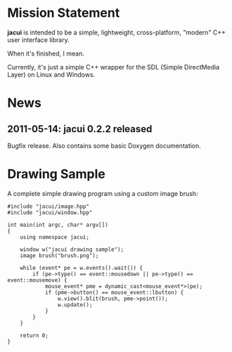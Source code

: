 # Mission Statement #

**jacui** is intended to be a simple, lightweight, cross-platform, "modern" C++ user interface library.

When it's finished, I mean.

Currently, it's just a simple C++ wrapper for the SDL (Simple DirectMedia Layer) on Linux and Windows.

# News #

## 2011-05-14: **jacui** 0.2.2 released ##

Bugfix release. Also contains some basic Doxygen documentation.

# Drawing Sample #

A complete simple drawing program using a custom image brush:

```
#include "jacui/image.hpp"
#include "jacui/window.hpp"

int main(int argc, char* argv[])
{
    using namespace jacui;

    window w("jacui drawing sample");
    image brush("brush.png");

    while (event* pe = w.events().wait()) {
        if (pe->type() == event::mousedown || pe->type() == event::mousemove) {
            mouse_event* pme = dynamic_cast<mouse_event*>(pe);
            if (pme->button() == mouse_event::lbutton) {
                w.view().blit(brush, pme->point());
                w.update();
            }
        }
    }

    return 0;
}
```
